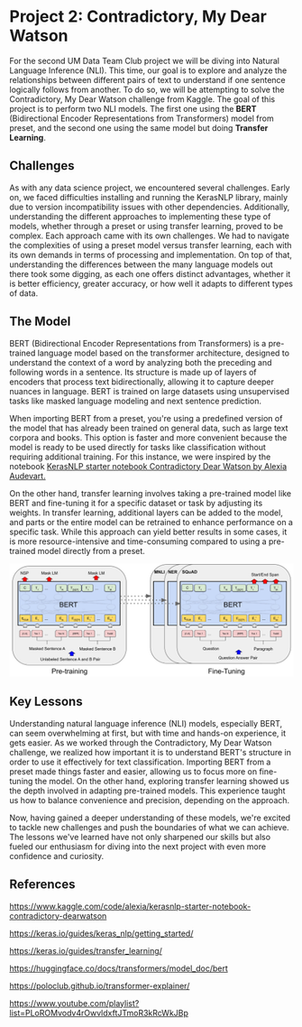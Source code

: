 # Project 2: Contradictory, My Dear Watson

For the second UM Data Team Club project we will be diving into Natural Language Inference (NLI). This time, our goal is to explore and analyze the relationships between different pairs of text to understand if one sentence logically follows from another. To do so, we will be attempting to solve the Contradictory, My Dear Watson challenge from Kaggle. The goal of this project is to perform two NLI models. The first one using the **BERT** (Bidirectional Encoder Representations from Transformers) model from preset, and the second one using the same model but doing **Transfer Learning**.

## Challenges
As with any data science project, we encountered several challenges. Early on, we faced difficulties installing and running the KerasNLP library, mainly due to version incompatibility issues with other dependencies. Additionally, understanding the different approaches to implementing these type of models, whether through a preset or using transfer learning, proved to be complex. Each approach came with its own challenges. We had to navigate the complexities of using a preset model versus transfer learning, each with its own demands in terms of processing and implementation. On top of that, understanding the differences between the many language models out there took some digging, as each one offers distinct advantages, whether it is better efficiency, greater accuracy, or how well it adapts to different types of data.

## The Model
BERT (Bidirectional Encoder Representations from Transformers) is a pre-trained language model based on the transformer architecture, designed to understand the context of a word by analyzing both the preceding and following words in a sentence. Its structure is made up of layers of encoders that process text bidirectionally, allowing it to capture deeper nuances in language. BERT is trained on large datasets using unsupervised tasks like masked language modeling and next sentence prediction.

When importing BERT from a preset, you're using a predefined version of the model that has already been trained on general data, such as large text corpora and books. This option is faster and more convenient because the model is ready to be used directly for tasks like classification without requiring additional training. For this instance, we were inspired by the notebook [KerasNLP starter notebook Contradictory Dear Watson by Alexia Audevart.](https://www.kaggle.com/code/alexia/kerasnlp-starter-notebook-contradictory-dearwatson)

On the other hand, transfer learning involves taking a pre-trained model like BERT and fine-tuning it for a specific dataset or task by adjusting its weights. In transfer learning, additional layers can be added to the model, and parts or the entire model can be retrained to enhance performance on a specific task. While this approach can yield better results in some cases, it is more resource-intensive and time-consuming compared to using a pre-trained model directly from a preset.

![Alt text](Images/new_BERT_Overall.jpg)

## Key Lessons
Understanding natural language inference (NLI) models, especially BERT, can seem overwhelming at first, but with time and hands-on experience, it gets easier. As we worked through the Contradictory, My Dear Watson challenge, we realized how important it is to understand BERT's structure in order to use it effectively for text classification. Importing BERT from a preset made things faster and easier, allowing us to focus more on fine-tuning the model. On the other hand, exploring transfer learning showed us the depth involved in adapting pre-trained models. This experience taught us how to balance convenience and precision, depending on the approach.

Now, having gained a deeper understanding of these models, we're excited to tackle new challenges and push the boundaries of what we can achieve. The lessons we've learned have not only sharpened our skills but also fueled our enthusiasm for diving into the next project with even more confidence and curiosity.
## References

https://www.kaggle.com/code/alexia/kerasnlp-starter-notebook-contradictory-dearwatson

https://keras.io/guides/keras_nlp/getting_started/

https://keras.io/guides/transfer_learning/

https://huggingface.co/docs/transformers/model_doc/bert

https://poloclub.github.io/transformer-explainer/

https://www.youtube.com/playlist?list=PLoROMvodv4rOwvldxftJTmoR3kRcWkJBp
